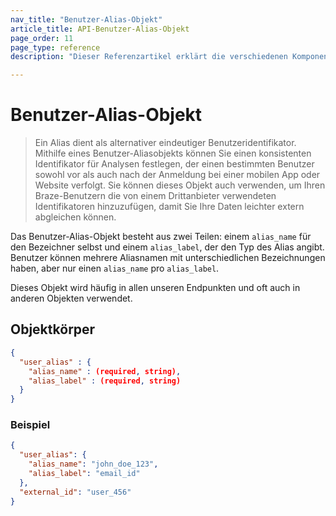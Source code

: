 ```yaml
---
nav_title: "Benutzer-Alias-Objekt"
article_title: API-Benutzer-Alias-Objekt
page_order: 11
page_type: reference
description: "Dieser Referenzartikel erklärt die verschiedenen Komponenten des Benutzer-Aliasobjekts."

---
```


# Benutzer-Alias-Objekt

> Ein Alias dient als alternativer eindeutiger Benutzeridentifikator. Mithilfe eines Benutzer-Aliasobjekts können Sie einen konsistenten Identifikator für Analysen festlegen, der einen bestimmten Benutzer sowohl vor als auch nach der Anmeldung bei einer mobilen App oder Website verfolgt. Sie können dieses Objekt auch verwenden, um Ihren Braze-Benutzern die von einem Drittanbieter verwendeten Identifikatoren hinzuzufügen, damit Sie Ihre Daten leichter extern abgleichen können.

Das Benutzer-Alias-Objekt besteht aus zwei Teilen: einem `alias_name` für den Bezeichner selbst und einem `alias_label`, der den Typ des Alias angibt. Benutzer können mehrere Aliasnamen mit unterschiedlichen Bezeichnungen haben, aber nur einen `alias_name` pro `alias_label`.

Dieses Objekt wird häufig in allen unseren Endpunkten und oft auch in anderen Objekten verwendet.

## Objektkörper

```json
{
  "user_alias" : {
    "alias_name" : (required, string),
    "alias_label" : (required, string)
  }
}
```

### Beispiel

```json
{
  "user_alias": {
    "alias_name": "john_doe_123",
    "alias_label": "email_id"
  },
  "external_id": "user_456"
}
```